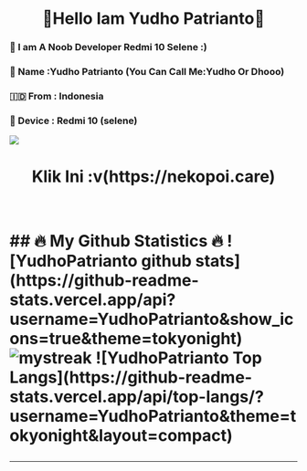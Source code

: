 <h1 align="center">👋Hello Iam Yudho Patrianto👋</h1>

### 🥲 I am A Noob Developer Redmi 10 Selene :) 
### 📛 Name    :Yudho Patrianto (You Can Call Me:Yudho Or Dhooo)
### 🇮🇩 From    : Indonesia
### 📱 Device  : Redmi 10 (selene)


<img src="https://user-images.githubusercontent.com/73097560/115834477-dbab4500-a447-11eb-908a-139a6edaec5c.gif"></a>
<h1><center>Klik Ini :v(https://nekopoi.care)<h1></center>
## 🔥 My Github Statistics 🔥
![YudhoPatrianto github stats](https://github-readme-stats.vercel.app/api?username=YudhoPatrianto&show_icons=true&theme=tokyonight)
<img src="https://github-readme-streak-stats.herokuapp.com/?user=AkuraDiary&theme=tokyonight" alt="mystreak"/>
![YudhoPatrianto Top Langs](https://github-readme-stats.vercel.app/api/top-langs/?username=YudhoPatrianto&theme=tokyonight&layout=compact)

------
